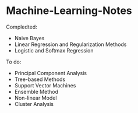 # Machine-Learning-Notes
Compledted:
* Naive Bayes
* Linear Regression and Regularization Methods
* Logistic and Softmax Regression

To do:
* Principal Component Analysis
* Tree-based Methods
* Support Vector Machines
* Ensemble Method
* Non-linear Model
* Cluster Analysis
